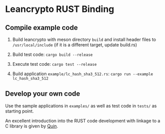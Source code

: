 # Leancrypto RUST Binding

## Compile example code

1. Build leancrypto with meson directory `build` and install header files to `/usr/local/include` (if it is a different target, update build.rs)

2. Build test code: `cargo build --release`

3. Execute test code: `cargo test --release`

4. Build application `example/lc_hash_sha3_512.rs`: `cargo run --example lc_hash_sha3_512`

## Develop your own code

Use the sample applications in `examples/` as well as test code in `tests/` as
starting point.

An excellent introduction into the RUST code development with linkage to a
C library is given by [Quin](https://github.com/Quin-Darcy/rust-c-ffi-guide).
